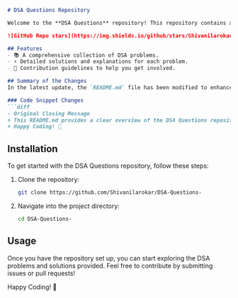 ```markdown
# DSA Questions Repository

Welcome to the **DSA Questions** repository! This repository contains a collection of Data Structures and Algorithms (DSA) problems designed to help you enhance your coding skills. 

![GitHub Repo stars](https://img.shields.io/github/stars/Shivanilarokar/DSA-Questions-) ![GitHub forks](https://img.shields.io/github/forks/Shivanilarokar/DSA-Questions-) ![GitHub issues](https://img.shields.io/github/issues/Shivanilarokar/DSA-Questions-)

## Features
- 📚 A comprehensive collection of DSA problems.
- ⚡ Detailed solutions and explanations for each problem.
- 🤖 Contribution guidelines to help you get involved.

## Summary of the Changes
In the latest update, the `README.md` file has been modified to enhance clarity and improve formatting. Here are the key changes made:

### Code Snippet Changes
```diff
- Original Closing Message
+ This README.md provides a clear overview of the DSA Questions repository, highlights its features, and summarizes the recent changes made to the documentation.
+ Happy Coding! 🚀
```

## Installation
To get started with the DSA Questions repository, follow these steps:

1. Clone the repository:
    ```bash
    git clone https://github.com/Shivanilarokar/DSA-Questions-
    ```

2. Navigate into the project directory:
    ```bash
    cd DSA-Questions-
    ```

## Usage
Once you have the repository set up, you can start exploring the DSA problems and solutions provided. Feel free to contribute by submitting issues or pull requests!

Happy Coding! 🎉
```